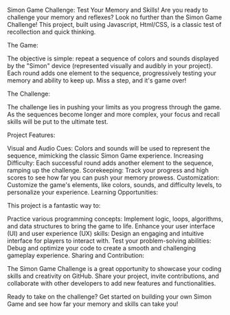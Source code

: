 
Simon Game Challenge: Test Your Memory and Skills!
Are you ready to challenge your memory and reflexes? Look no further than the Simon Game Challenge! This project, built using Javascript, Html/CSS, is a classic test of recollection and quick thinking.

The Game:

The objective is simple: repeat a sequence of colors and sounds displayed by the "Simon" device (represented visually and audibly in your project). Each round adds one element to the sequence, progressively testing your memory and ability to keep up. Miss a step, and it's game over!

The Challenge:

The challenge lies in pushing your limits as you progress through the game. As the sequences become longer and more complex, your focus and recall skills will be put to the ultimate test.

Project Features:

Visual and Audio Cues: Colors and sounds will be used to represent the sequence, mimicking the classic Simon Game experience.
Increasing Difficulty: Each successful round adds another element to the sequence, ramping up the challenge.
Scorekeeping: Track your progress and high scores to see how far you can push your memory prowess.
Customization: Customize the game's elements, like colors, sounds, and difficulty levels, to personalize your experience.
Learning Opportunities:

This project is a fantastic way to:

Practice various programming concepts: Implement logic, loops, algorithms, and data structures to bring the game to life.
Enhance your user interface (UI) and user experience (UX) skills: Design an engaging and intuitive interface for players to interact with.
Test your problem-solving abilities: Debug and optimize your code to create a smooth and challenging gameplay experience.
Sharing and Contribution:

The Simon Game Challenge is a great opportunity to showcase your coding skills and creativity on GitHub. Share your project, invite contributions, and collaborate with other developers to add new features and functionalities.

Ready to take on the challenge? Get started on building your own Simon Game and see how far your memory and skills can take you!
